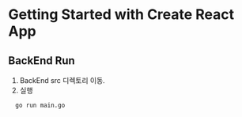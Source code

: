 # Getting Started with Create React App
## BackEnd Run 
1. BackEnd src 디렉토리 이동.
2. 실행
``` shell 
  go run main.go
```
